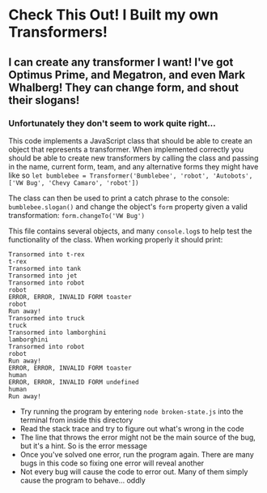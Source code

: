# Check This Out! I Built my own Transformers!

## I can create any transformer I want! I've got Optimus Prime, and Megatron, and even Mark Whalberg! They can change form, and shout their slogans!

### Unfortunately they don't seem to work quite right...

This code implements a JavaScript class that should be able to create an object that represents a transformer. When implemented correctly you should be able to create new transformers by calling the class and passing in the name, current form, team, and any alternative forms they might have like so `let bumblebee = Transformer('Bumblebee', 'robot', 'Autobots', ['VW Bug', 'Chevy Camaro', 'robot'])`

The class can then be used to print a catch phrase to the console: `bumblebee.slogan()` and change the object's `form` property given a valid transformation: `form.changeTo('VW Bug')`

This file contains several objects, and many `console.log`s to help test the functionality of the class. When working properly it should print:

```
Transormed into t-rex
t-rex
Transormed into tank
Transormed into jet
Transormed into robot
robot
ERROR, ERROR, INVALID FORM toaster
robot
Run away!
Transormed into truck
truck
Transormed into lamborghini
lamborghini
Transormed into robot
robot
Run away!
ERROR, ERROR, INVALID FORM toaster
human
ERROR, ERROR, INVALID FORM undefined
human
Run away!
```

* Try running the program by entering `node broken-state.js` into the terminal from inside this directory
* Read the stack trace and try to figure out what's wrong in the code
* The line that throws the error might not be the main source of the bug, but it's a hint. So is the error message
* Once you've solved one error, run the program again. There are many bugs in this code so fixing one error will reveal another
* Not every bug will cause the code to error out. Many of them simply cause the program to behave... oddly
